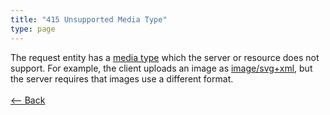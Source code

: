 ```yaml
---
title: "415 Unsupported Media Type"
type: page
---
```

The request entity has a [media type](https://en.wikipedia.org/wiki/Internet_media_type) which the server or resource does not support. For example, the client uploads an image as [image/svg+xml](https://en.wikipedia.org/wiki/Scalable_Vector_Graphics), but the server requires that images use a different format.<br /><br />[<-- Back](../../http_codes.md)